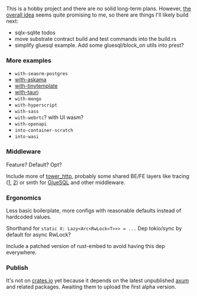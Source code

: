 This is a hobby project and there are no solid long-term plans. However, [the overall idea](https://prest.blog/motivation) seems quite promising to me, so there are things I'll likely build next:

- sqlx-sqlite todos
- move substrate contract build and test commands into the build.rs
- simplify gluesql example. Add some gluesql/block_on utils into prest?

### More examples

- `with-seaorm-postgres`
- [with-askama](https://github.com/djc/askama)
- [with-tinytemplate](https://crates.io/crates/tinytemplate)
- [with-tauri](https://beta.tauri.app/)
- `with-mongo`
- `with-hyperscript`
- `with-sass`
- `with-webrtc`? with UI wasm?
- `with-openapi`
- `into-container-scratch`
- `into-wasi`

### Middleware

Feature? Default? Opt?

Include more of [tower_http](https://docs.rs/tower-http/latest/tower_http/), probably some shared BE/FE layers like tracing ([1](https://github.com/old-storyai/tracing-wasm), [2](https://docs.rs/tracing-chrome/latest/tracing_chrome/)) or smth for [GlueSQL](https://gluesql.org/docs/0.14/getting-started/javascript-web) and other middleware.

### Ergonomics
Less basic boilerplate, more configs with reasonable defaults instead of hardcoded values.

Shorthand for `static X: Lazy<Arc<RwLock<T>>> = ...`
Dep tokio/sync by default for async RwLock?

Include a patched version of rust-embed to avoid having this dep everywhere.

### Publish
It's not on [crates.io](https://crates.io/crates/prest) yet because it depends on the latest unpublished [axum](https://github.com/tokio-rs/axum) and related packages. Awaiting them to upload the first alpha version.
